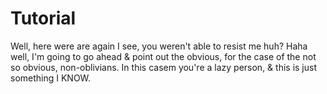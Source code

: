 # Tutorial

Well, here were are again I see, you weren't able to resist me huh? Haha well, I'm going to go ahead & point out the obvious, for the case of the not so obvious, non-oblivians. In this casem you're a lazy person, & this is just something I KNOW.
